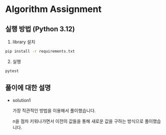 # Algorithm Assignment

## 실행 방법 (Python 3.12)

1. library 설치

```bash
pip install -r requirements.txt
```

2. 실행

```bash
pytest
```

## 풀이에 대한 설명

- solution1
    
    가장 직관적인 방법을 이용해서 풀이했습니다.

    n을 점차 키워나가면서 이전의 값들을 통해 새로운 값을 구하는 방식으로 풀이했습니다.